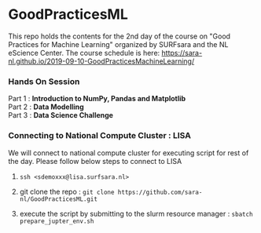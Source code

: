 # GoodPracticesML

This repo holds the contents for the 2nd day of the course on "Good Practices for Machine Learning" organized by SURFsara and the NL eScience Center. The course schedule is here: https://sara-nl.github.io/2019-09-10-GoodPracticesMachineLearning/

### Hands On Session 

Part 1 : **Introduction to NumPy, Pandas and Matplotlib**   
Part 2 : **Data Modelling**  
Part 3 : **Data Science Challenge**  

### Connecting to National Compute Cluster : LISA 

We will connect to national compute cluster for executing script for rest of the day. Please follow below steps to connect to LISA


1. `ssh <sdemoxxx@lisa.surfsara.nl>`

2. git clone the repo :
   `git clone https://github.com/sara-nl/GoodPracticesML.git`

3. execute the script by submitting to the slurm resource manager : 
   `sbatch prepare_jupter_env.sh`

 


